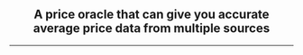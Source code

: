 <h2 align="center">
  A price oracle that can give you accurate average price data from multiple sources
</h2>

---